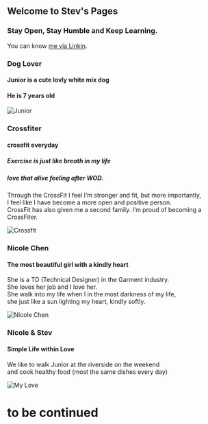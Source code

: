 ## Welcome to Stev's Pages

### Stay Open, Stay Humble and Keep Learning.

You can know [me via Linkin](www.linkedin.com/in/stev-lin-5167b473).

### Dog Lover
#### Junior is a cute lovly white mix dog
#### He is 7 years old
    
![Junior](https://user-images.githubusercontent.com/18455390/41848323-ac3ec66e-78af-11e8-9cb5-46e518175e29.jpg)


### Crossfiter

#### crossfit everyday

##### Exercise is just like breath in my life 

##### love that alive feeling after WOD. 

Through the CrossFit I feel I’m stronger and fit, but more importantly, <br> I feel like I have become a  more open and positive person.<br> CrossFit has also given me a second family. I’m proud of becoming a CrossFiter.<br>      

![Crossfit](https://user-images.githubusercontent.com/18455390/41848503-3acfb852-78b0-11e8-9bef-9213cb141ee8.jpg)


### Nicole Chen

#### The most beautiful girl with a kindly heart

She is a TD (Technical Designer) in the Garment industry. <br>She loves her job and I love her. <br>She walk into my life when I in the most darkness of my life, <br>she just like a sun lighting my heart, kindly softly.<br> 

![Nicole Chen](https://user-images.githubusercontent.com/18455390/41859353-97d9c42a-78ce-11e8-9de7-09a92a8d29ab.jpg)

### Nicole & Stev

#### Simple Life within Love

We like to walk Junior at the riverside on the weekend<br> and cook healthy food (most the same dishes every day)<br>

![My Love](https://user-images.githubusercontent.com/18455390/41848492-36a34bfe-78b0-11e8-9fc8-48e43d670e46.jpg)

# to be continued
